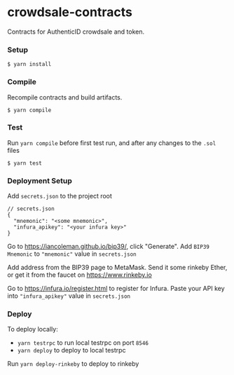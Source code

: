 # crowdsale-contracts

Contracts for AuthenticID crowdsale and token.

### Setup
```
$ yarn install
```

### Compile
Recompile contracts and build artifacts.
```
$ yarn compile
```

### Test
Run `yarn compile` before first test run, and after any changes to the `.sol` files
```
$ yarn test
```

### Deployment Setup

Add `secrets.json` to the project root

```
// secrets.json
{
  "mnemonic": "<some mnemonic>",
  "infura_apikey": "<your infura key>"
}
```

Go to https://iancoleman.github.io/bip39/, click "Generate". Add `BIP39 Mnemonic` to `"mnemonic"` value in `secrets.json`

Add address from the BIP39 page to MetaMask. Send it some rinkeby Ether, or get it from the faucet on https://www.rinkeby.io

Go to https://infura.io/register.html to register for Infura. Paste your API key into `"infura_apikey"` value in `secrets.json`

### Deploy
To deploy locally:
  * `yarn testrpc` to run local testrpc on port `8546`
  * `yarn deploy` to deploy to local testrpc

Run `yarn deploy-rinkeby` to deploy to rinkeby

